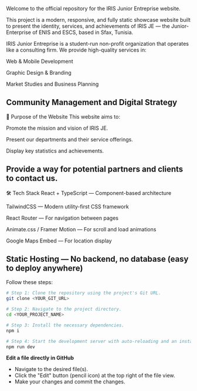 Welcome to the official repository for the IRIS Junior Entreprise website.

This project is a modern, responsive, and fully static showcase website built to present the identity, services, and achievements of IRIS JE — the Junior-Enterprise of ENIS and ESCS, based in Sfax, Tunisia.

IRIS Junior Entreprise is a student-run non-profit organization that operates like a consulting firm. We provide high-quality services in:

Web & Mobile Development

Graphic Design & Branding

Market Studies and Business Planning

Community Management and Digital Strategy
-------------------------------------------------------------

🎯 Purpose of the Website
This website aims to:

Promote the mission and vision of IRIS JE.

Present our departments and their service offerings.

Display key statistics and achievements.

Provide a way for potential partners and clients to contact us.
--------------------------------------------------------------

🛠️ Tech Stack
React + TypeScript — Component-based architecture

TailwindCSS — Modern utility-first CSS framework

React Router — For navigation between pages

Animate.css / Framer Motion — For scroll and load animations

Google Maps Embed — For location display

Static Hosting — No backend, no database (easy to deploy anywhere)
--------------------------------------------------------------

Follow these steps:

```sh
# Step 1: Clone the repository using the project's Git URL.
git clone <YOUR_GIT_URL>

# Step 2: Navigate to the project directory.
cd <YOUR_PROJECT_NAME>

# Step 3: Install the necessary dependencies.
npm i

# Step 4: Start the development server with auto-reloading and an instant preview.
npm run dev
```

**Edit a file directly in GitHub**

- Navigate to the desired file(s).
- Click the "Edit" button (pencil icon) at the top right of the file view.
- Make your changes and commit the changes.
